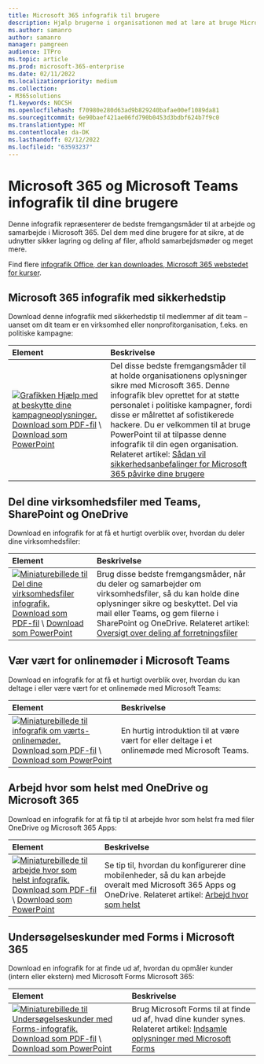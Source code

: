 ```yaml
---
title: Microsoft 365 infografik til brugere
description: Hjælp brugerne i organisationen med at lære at bruge Microsoft 365 og Microsoft Teams med disse infografik.
ms.author: samanro
author: samanro
manager: pamgreen
audience: ITPro
ms.topic: article
ms.prod: microsoft-365-enterprise
ms.date: 02/11/2022
ms.localizationpriority: medium
ms.collection:
- M365solutions
f1.keywords: NOCSH
ms.openlocfilehash: f70980e280d63ad9b829240bafae00ef1089da81
ms.sourcegitcommit: 6e90baef421ae06fd790b0453d3bdbf624b7f9c0
ms.translationtype: MT
ms.contentlocale: da-DK
ms.lasthandoff: 02/12/2022
ms.locfileid: "63593237"
---
```

# <a name="microsoft-365-and-microsoft-teams-infographics-for-your-users"></a>Microsoft 365 og Microsoft Teams infografik til dine brugere

Denne infografik repræsenterer de bedste fremgangsmåder til at arbejde og samarbejde i Microsoft 365. Del dem med dine brugere for at sikre, at de udnytter sikker lagring og deling af filer, afhold samarbejdsmøder og meget mere.

Find flere [infografik Office, der kan downloades](https://support.microsoft.com/office/great-ways-to-work-with-office-6fe70269-b9a4-4ef0-a96e-7a5858b3bd5a)[, Microsoft 365 webstedet for kurser](https://support.microsoft.com/training).

## <a name="microsoft-365-security-tips-infographic"></a>Microsoft 365 infografik med sikkerhedstip

Download denne infografik med sikkerhedstip til medlemmer af dit team – uanset om dit team er en virksomhed eller nonprofitorganisation, f.eks. en politiske kampagne:

| Element | Beskrivelse |
|:-----|:-----|
|[![Grafikken Hjælp med at beskytte dine kampagneoplysninger.](../media/M365-Campaigns-WhatCanUsersDoToSecure-358x201.png)](https://download.microsoft.com/download/f/c/5/fc58bc0c-773a-4ac8-a232-6f986f61ef58/M365CampaignsWhatCanUsersDoToSecure.pdf) <br/> [Download som PDF-fil](https://download.microsoft.com/download/f/c/5/fc58bc0c-773a-4ac8-a232-6f986f61ef58/M365CampaignsWhatCanUsersDoToSecure.pdf) \  [Download som PowerPoint](https://download.microsoft.com/download/f/c/5/fc58bc0c-773a-4ac8-a232-6f986f61ef58/M365CampaignsWhatCanUsersDoToSecure.pptx)| Del disse bedste fremgangsmåder til at holde organisationens oplysninger sikre med Microsoft 365. Denne infografik blev oprettet for at støtte personalet i politiske kampagner, fordi disse er målrettet af sofistikerede hackere. Du er velkommen til at bruge PowerPoint til at tilpasse denne infografik til din egen organisation. Relateret artikel: [Sådan vil sikkerhedsanbefalinger for Microsoft 365 påvirke dine brugere](../business-premium/m365-campaigns-users.md)|

## <a name="share-your-business-files-with-teams-sharepoint-and-onedrive"></a>Del dine virksomhedsfiler med Teams, SharePoint og OneDrive

Download en infografik for at få et hurtigt overblik over, hvordan du deler dine virksomhedsfiler:
  
| Element | Beskrivelse |
|:-----|:-----|
|[![Miniaturebillede til Del dine virksomhedsfiler infografik.](../media/solutions-architecture-center/m365-smbscenarios-shareyourfiles-square.png)](https://go.microsoft.com/fwlink/?linkid=2079435) <br/> [Download som PDF-fil](https://go.microsoft.com/fwlink/?linkid=2079435) \  [Download som PowerPoint](https://go.microsoft.com/fwlink/?linkid=2079438) | Brug disse bedste fremgangsmåder, når du deler og samarbejder om virksomhedsfiler, så du kan holde dine oplysninger sikre og beskyttet. Del via mail eller Teams, og gem filerne i SharePoint og OneDrive. Relateret artikel: [Oversigt over deling af forretningsfiler](../business-video/overview-file-sharing.md)|

## <a name="host-online-meetings-in-microsoft-teams"></a>Vær vært for onlinemøder i Microsoft Teams

Download en infografik for at få et hurtigt overblik over, hvordan du kan deltage i eller være vært for et onlinemøde med Microsoft Teams:

| Element | Beskrivelse |
|:-----|:-----|
|[![Miniaturebillede til infografik om værts-onlinemøder.](../media/solutions-architecture-center/m365-smbscenarios-hostteammeetings-square.png)](https://go.microsoft.com/fwlink/?linkid=2078712) <br/> [Download som PDF-fil](https://go.microsoft.com/fwlink/?linkid=2078712) \  [Download som PowerPoint](https://go.microsoft.com/fwlink/?linkid=2079515) | En hurtig introduktion til at være vært for eller deltage i et onlinemøde med Microsoft Teams. 

## <a name="work-from-anywhere-with-onedrive-and-microsoft-365"></a>Arbejd hvor som helst med OneDrive og Microsoft 365

Download en infografik for at få tip til at arbejde hvor som helst fra med filer OneDrive og Microsoft 365 Apps:

| Element | Beskrivelse |
|:-----|:-----|
|[![Miniaturebillede til arbejde hvor som helst infografik.](../media/solutions-architecture-center/m365-smbscenarios-workfromanywhere-square.png)](https://go.microsoft.com/fwlink/?linkid=2079451) <br/> [Download som PDF-fil](https://go.microsoft.com/fwlink/?linkid=2079451) \  [Download som PowerPoint](https://go.microsoft.com/fwlink/?linkid=2079455) | Se tip til, hvordan du konfigurerer dine mobilenheder, så du kan arbejde overalt med Microsoft 365 Apps og OneDrive. Relateret artikel: [Arbejd hvor som helst](../business-video/work-from-anywhere.md)|

## <a name="survey-customers-with-forms-in-microsoft-365"></a>Undersøgelseskunder med Forms i Microsoft 365

Download en infografik for at finde ud af, hvordan du opmåler kunder (intern eller ekstern) med Microsoft Forms Microsoft 365:

| Element | Beskrivelse |
|:-----|:-----|
|[![Miniaturebillede til Undersøgelseskunder med Forms-infografik.](../media/solutions-architecture-center/m365-smbscenarios-surveywithforms-square.png)](https://go.microsoft.com/fwlink/?linkid=2079526) <br/> [Download som PDF-fil](https://go.microsoft.com/fwlink/?linkid=2079526) \  [Download som PowerPoint](https://go.microsoft.com/fwlink/?linkid=2079446) | Brug Microsoft Forms til at finde ud af, hvad dine kunder synes. Relateret artikel: [Indsamle oplysninger med Microsoft Forms](https://support.microsoft.com/topic/collect-information-with-microsoft-forms-a55d6e0d-04f6-45b8-b05f-b141b8ecb4d5)|

